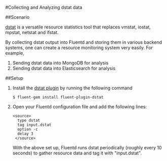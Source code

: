 #Collecting and Analyzing dstat data

##Scenario

[dstat](https://github.com/dagwieers/dstat) is a versatile resource statistics tool that replaces vmstat, iostat, mpstat, netstat and ifstat.

By collecting dstat output into Fluentd and storing them in various backend systems, one can create a resource monitoring system very easily. For example,

1. Sending dstat data into MongoDB for analysis
2. Sending dstat data into Elasticsearch for analysis 

##Setup

1. Install the [dstat plugin](https://github.com/shun0102/fluent-plugin-dstat) by running the following command

    ```
    $ fluent-gem install fluent-plugin-dstat
    ```

2. Open your Fluentd configuration file and add the following lines:

    ```
    <source>
      type dstat
      tag input.dstat
      option -c
      delay 3
     </source>    
     ```
    
    With the above set up, Fluentd runs dstat periodically (roughly every 10 seconds) to gather resource data and tag it with "input.dstat".
    
